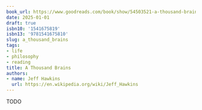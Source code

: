 ```yaml
---
book_url: https://www.goodreads.com/book/show/54503521-a-thousand-brains
date: 2025-01-01
draft: true
isbn10: '1541675819'
isbn13: '9781541675810'
slug: a_thousand_brains
tags:
- life
- philosophy
- reading
title: A Thousand Brains
authors:
- name: Jeff Hawkins
  url: https://en.wikipedia.org/wiki/Jeff_Hawkins
---
```



TODO
